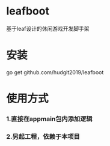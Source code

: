 # leafboot
基于leaf设计的休闲游戏开发脚手架
# 安装
go get github.com/hudgit2019/leafboot
# 使用方式
### 1.直接在appmain包内添加逻辑 
### 2.另起工程，依赖于本项目
